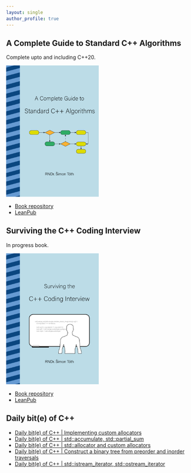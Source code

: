 ```yaml
---
layout: single
author_profile: true
---
```


## A Complete Guide to Standard C++ Algorithms

Complete upto and including C++20.

[<img src="assets/images/book_algorithms_cover.png" width="50%">](https://leanpub.com/cpp-algorithms-guide)

- [Book repository](https://github.com/HappyCerberus/book-cpp-algorithms)
- [LeanPub](https://leanpub.com/cpp-algorithms-guide)

## Surviving the C++ Coding Interview

In progress book.

[<img src="assets/images/book_coding_interview_cover.png" width="50%">](https://leanpub.com/cpp-coding-interview)

- [Book repository](https://leanpub.com/cpp-coding-interview)
- [LeanPub](https://leanpub.com/cpp-coding-interview)

## Daily bit(e) of C++

<ul>
<!-- SUBSTACK:START --><li><a href="https://simontoth.substack.com/p/daily-bite-of-c-implementing-custom">Daily bit&lpar;e&rpar; of C++ | Implementing custom allocators</a></li><li><a href="https://simontoth.substack.com/p/daily-bite-of-c-stdaccumulate-stdpartial_sum">Daily bit&lpar;e&rpar; of C++ | std::accumulate, std::partial_sum</a></li><li><a href="https://simontoth.substack.com/p/daily-bite-of-c-stdallocator-and">Daily bit&lpar;e&rpar; of C++ | std::allocator and custom allocators</a></li><li><a href="https://simontoth.substack.com/p/daily-bite-of-c-construct-a-binary-326">Daily bit&lpar;e&rpar; of C++ | Construct a binary tree from preorder and inorder traversals</a></li><li><a href="https://simontoth.substack.com/p/daily-bite-of-c-stdistream_iterator">Daily bit&lpar;e&rpar; of C++ | std::istream_iterator, std::ostream_iterator</a></li><!-- SUBSTACK:END -->
</ul>